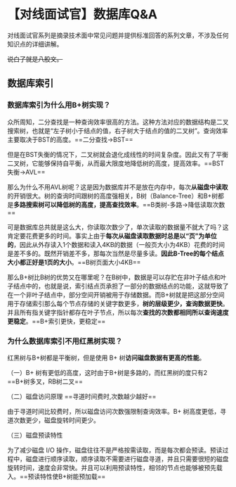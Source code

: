 # 【对线面试官】数据库Q&A

对线面试官系列是摘录技术面中常见问题并提供标准回答的系列文章，不涉及任何知识点的详细讲解。

~~说白了就是八股文。~~

## 数据库索引

### 数据库索引为什么用B+树实现？

众所周知，二分查找是一种查询效率很高的方法。这种方法对应的数据结构是二叉搜索树，也就是“左子树小于结点的值，右子树大于结点的值的二叉树”。查询效率主要取决于BST的高度。==二分查找->BST==

但是在BST失衡的情况下，二叉树就会退化成线性的时间复杂度。因此又有了平衡二叉树，它能够保持自平衡，从而最大限度地降低树的高度，提高效率。==BST失衡->AVL==

那么为什么不用AVL树呢？这是因为数据库并不是放在内存中，每次**从磁盘中读取**的开销很大。树的查询时间跟树的高度强相关，B树（Balance-Tree）和B+树都是**多路搜索树可以降低树的高度，提高查找效率**。==B类树-多路->降低读取次数==

可是数据库总共就是这么大，你读取次数少了，单次读取的数据量不就大了吗？这肯定要花费更多的时间。事实上由于**每次从磁盘读取数据时总是以“页”为单位的**，因此从外存读入1个数据和读入4KB的数据（一般页大小为4KB）花费的时间是差不多的。既然开销差不多，那每次当然是尽量多读。**因此B-Tree的每个结点大小都正好是1页的大小**。==B树页面大小4KB==

那么B+树比B树的优势又在哪里呢？在B树中，数据是可以存贮在非叶子结点和叶子结点中的，也就是说，索引结点页承担了一部分的数据结点的功能，这就导致了在一个非叶子结点中，部分空间开销被用于存储数据。而B+树就是把这部分空间用于存储索引那么每个节点存储的关键字数更多，**树的层级更少，查询数据更快**。并且所有指关键字指针都存在叶子节点，所以每次**查找的次数都相同所以查询速度更稳定**。==B+索引更快，更稳定==

### 为什么数据库索引不用红黑树实现？

红黑树与B+树都是平衡树，但是使用 B+ 树**访问磁盘数据有更高的性能**。

（一）B+ 树有更低的高度，这时由于B+树是多路的，而红黑树的度只有2 ==B+树多叉，RB树二叉==

（二）磁盘访问原理  ==寻道时间费时,次数越少越好==

由于寻道时间比较费时，所以磁盘访问次数强限制查询效率。B+ 树高度更低，寻道次数更少，磁盘旋转时间更少。

（三）磁盘预读特性

为了减少磁盘 I/O 操作，磁盘往往不是严格按需读取，而是每次都会预读。预读过程中，磁盘进行顺序读取，顺序读取不需要进行磁盘寻道，并且只需要很短的磁盘旋转时间，速度会非常快。并且可以利用预读特性，相邻的节点也能够被预先载入。==预读特性使B+树能预加载== 


